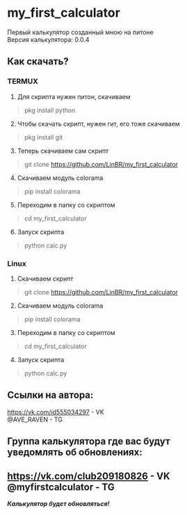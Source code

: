# my_first_calculator
Первый калькулятор созданный мною на питоне  
Версия калькулятора: 0.0.4    
## Как скачать?
### TERMUX
1. Для скрипта нужен питон, скачиваем  
>pkg install python 
2. Чтобы скачать скрипт, нужен гит, его тоже скачиваем  
>pkg install git
3. Теперь скачиваем сам скрипт  
>git clone https://github.com/LinBR/my_first_calculator
4. Скачиваем модуль colorama  
>pip install colorama
5. Переходим в папку со скриптом  
>cd my_first_calculator
6. Запуск скрипта  
>python calc.py
### Linux
1. Скачиваем скрипт  
>git clone https://github.com/LinBR/my_first_calculator
2. Скачиваем модуль colorama  
>pip install colorama
3. Переходим в папку со скриптом  
>cd my_first_calculator
4. Запуск скрипта  
>python calc.py
## Ссылки на автора:  
https://vk.com/id555034297 - VK  
@AVE_RAVEN - TG  
## Группа калькулятора где вас будут уведомлять об обновлениях:  
https://vk.com/club209180826 - VK  
@myfirstcalculator - TG  
-------------------------  
***Калькулятор будет обновляться!***  
